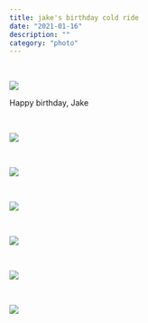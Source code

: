 ```yaml
---
title: jake's birthday cold ride
date: "2021-01-16"
description: ""
category: "photo"
---
```


&nbsp;

![ ](https://sosphotoblog.s3.us-east-2.amazonaws.com/blog/2021/2021-01-16/jakebday-1.jpg)

Happy birthday, Jake

&nbsp;

![ ](https://sosphotoblog.s3.us-east-2.amazonaws.com/blog/2021/2021-01-16/jakebday-2.jpg)

&nbsp;

![ ](https://sosphotoblog.s3.us-east-2.amazonaws.com/blog/2021/2021-01-16/jakebday-3.jpg)

&nbsp;

![ ](https://sosphotoblog.s3.us-east-2.amazonaws.com/blog/2021/2021-01-16/jakebday-4.jpg)

&nbsp;

![ ](https://sosphotoblog.s3.us-east-2.amazonaws.com/blog/2021/2021-01-16/jakebday-5.jpg)

&nbsp;

![ ](https://sosphotoblog.s3.us-east-2.amazonaws.com/blog/2021/2021-01-16/jakebday-6.jpg)

&nbsp;

![ ](https://sosphotoblog.s3.us-east-2.amazonaws.com/blog/2021/2021-01-16/jakebday-9.jpg)
